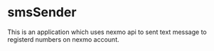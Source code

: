 # smsSender
This is an application which uses nexmo api to sent text message to registerd numbers on nexmo account.
